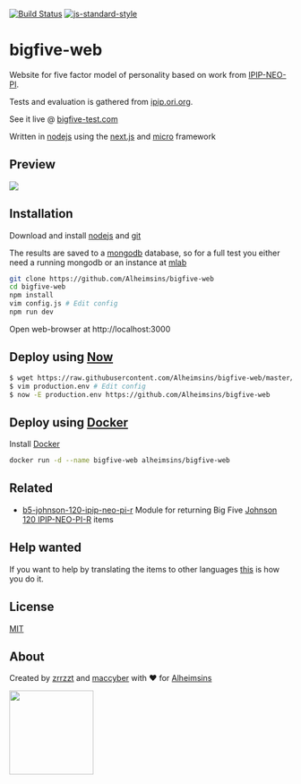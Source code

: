 [![Build Status](https://travis-ci.org/Alheimsins/bigfive-web.svg?branch=master)](https://travis-ci.org/Alheimsins/bigfive-web)
[![js-standard-style](https://img.shields.io/badge/code%20style-standard-brightgreen.svg?style=flat)](https://github.com/feross/standard)

# bigfive-web

Website for five factor model of personality based on work from [IPIP-NEO-PI](https://github.com/kholia/IPIP-NEO-PI).

Tests and evaluation is gathered from [ipip.ori.org](http://ipip.ori.org).

See it live @ [bigfive-test.com](https://bigfive-test.com)

Written in [nodejs](https://nodejs.org) using the [next.js](https://github.com/zeit/next.js) and [micro](https://github.com/zeit/micro) framework

## Preview

![](https://media.giphy.com/media/k83RlkC1s3bhdBJ8Yb/giphy.gif)

## Installation

Download and install [nodejs](https://nodejs.org) and [git](https://git-scm.com/downloads)

The results are saved to a [mongodb](https://www.mongodb.com/) database, so for a full test you either need a running mongodb or an instance at [mlab](https://mlab.com/)

```sh
git clone https://github.com/Alheimsins/bigfive-web
cd bigfive-web
npm install
vim config.js # Edit config
npm run dev
```
Open web-browser at http://localhost:3000

## Deploy using [Now](https://zeit.co/now)

```sh
$ wget https://raw.githubusercontent.com/Alheimsins/bigfive-web/master/production.env
$ vim production.env # Edit config
$ now -E production.env https://github.com/Alheimsins/bigfive-web
```

## Deploy using [Docker](https://www.docker.com/)

Install [Docker](https://www.docker.com/)

```sh
docker run -d --name bigfive-web alheimsins/bigfive-web
```
## Related

- [b5-johnson-120-ipip-neo-pi-r](https://github.com/Alheimsins/b5-johnson-120-ipip-neo-pi-r) Module for returning Big Five [Johnson 120 IPIP-NEO-PI-R](http://ipip.ori.org/30FacetNEO-PI-RItems.htm) items

## Help wanted

If you want to help by translating the items to other languages [this](https://github.com/Alheimsins/b5-johnson-120-ipip-neo-pi-r/blob/master/README.md#help-wanted) is how you do it.

## License

[MIT](LICENSE)

## About

Created by [zrrzzt](https://github.com/zrrrzzt) and [maccyber](https://github.com/maccyber) with ❤ for [Alheimsins](https://alheimsins.net)

<img src="https://image.ibb.co/dPH08G/logo_black.png" height="150px" width="150px" />
